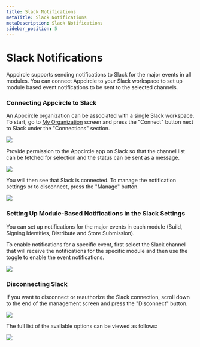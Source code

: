 ```yaml
---
title: Slack Notifications
metaTitle: Slack Notifications
metaDescription: Slack Notifications
sidebar_position: 5
---
```


# Slack Notifications

Appcircle supports sending notifications to Slack for the major events in all modules. You can connect Appcircle to your Slack workspace to set up module based event notifications to be sent to the selected channels.

### Connecting Appcircle to Slack

An Appcircle organization can be associated with a single Slack workspace. To start, go to [My Organization](./my-organization.md) screen and press the "Connect" button next to Slack under the "Connections" section.

![](<https://cdn.appcircle.io/docs/assets/image (64).png>)

Provide permission to the Appcircle app on Slack so that the channel list can be fetched for selection and the status can be sent as a message.

![](<https://cdn.appcircle.io/docs/assets/image (65).png>)

You will then see that Slack is connected. To manage the notification settings or to disconnect, press the "Manage" button.

![](<https://cdn.appcircle.io/docs/assets/image (135).png>)

###

### Setting Up Module-Based Notifications in the Slack Settings

You can set up notifications for the major events in each module (Build, Signing Identities, Distribute and Store Submission).

To enable notifications for a specific event, first select the Slack channel that will receive the notifications for the specific module and then use the toggle to enable the event notifications.

![](<https://cdn.appcircle.io/docs/assets/image (136).png>)

### Disconnecting Slack

If you want to disconnect or reauthorize the Slack connection, scroll down to the end of the management screen and press the "Disconnect" button.

![](<https://cdn.appcircle.io/docs/assets/image (137).png>)

The full list of the available options can be viewed as follows:

![](https://cdn.appcircle.io/docs/assets/screenshot-my.appcircle.io-2021.02.11-00_01_23.png)
